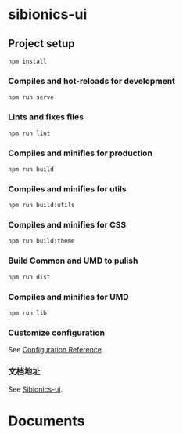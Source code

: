 # sibionics-ui

## Project setup
```
npm install
```

### Compiles and hot-reloads for development
```
npm run serve
```

### Lints and fixes files
```
npm run lint
```

### Compiles and minifies for production
```
npm run build
```

### Compiles and minifies for utils
```
npm run build:utils
```

### Compiles and minifies for CSS
```
npm run build:theme
```

### Build Common and UMD to pulish
```
npm run dist
```

### Compiles and minifies for UMD
```
npm run lib
```

### Customize configuration
See [Configuration Reference](https://cli.vuejs.org/config/).
### 文档地址
See [Sibionics-ui](http://www.bearsee.com.cn/sibionics-ui/#/install).

# Documents
